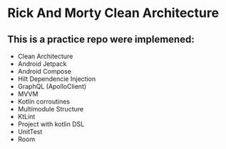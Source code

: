 # Rick And Morty Clean Architecture

## This is a practice repo were implemened: 
* Clean Architecture
* Android Jetpack
* Android Compose
* Hilt Dependencie Injection
* GraphQL (ApolloClient)
* MVVM
* Kotlin corroutines
* Multimodule Structure
* KtLint
* Project with kotlin DSL
* UnitTest
* Room
